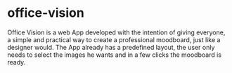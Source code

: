 # office-vision
Office Vision is a web App developed with the intention of giving everyone, a simple and practical way to create a professional moodboard, just like a designer would. The App already has a predefined layout, the user only needs to select the images he wants and in a few clicks the moodboard is ready.
